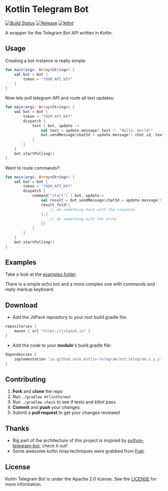# Kotlin Telegram Bot
[![Build Status](https://travis-ci.org/seik/kotlin-telegram-bot.svg?branch=master)](https://travis-ci.org/seik/kotlin-telegram-bot)
[![Release](https://jitpack.io/v/Seik/kotlin-telegram-bot.svg)](https://jitpack.io/#Seik/kotlin-telegram-bot)
[![ktlint](https://img.shields.io/badge/code%20style-%E2%9D%A4-FF4081.svg)](https://ktlint.github.io/)

A wrapper for the Telegram Bot API written in Kotlin.

## Usage

Creating a bot instance is really simple:

```kotlin
fun main(args: Array<String>) {
    val bot = bot {
        token = "YOUR_API_KEY"
    }
}
```

Now lets poll telegram API and route all text updates:

```kotlin
fun main(args: Array<String>) {
    val bot = bot {
        token = "YOUR_API_KEY"
        dispatch {
            text { bot, update ->
                val text = update.message?.text ?: "Hello, World!"
                bot.sendMessage(chatId = update.message!!.chat.id, text = text)
            }
        }
    }
    bot.startPolling()
}
```

Want to route commands?:

```kotlin
fun main(args: Array<String>) {
    val bot = bot {
        token = "YOUR_API_KEY"
        dispatch {
            command("start") { bot, update->
                val result = bot.sendMessage(chatId = update.message!!.chat.id, text = "Hi there!")
                result.fold({
                    // do something here with the response
                },{
                    // do something with the error 
                })
            }
        }
    }
    bot.startPolling()
}
```

## Examples
Take a look at the [examples folder](https://github.com/seik/kotlin-telegram-bot/tree/master/samples).

There is a simple echo bot and a more complex one with commands and reply markup keyboard.

## Download
+ Add the JitPack repository to your root build.gradle file:

```gradle
repositories {
    maven { url "https://jitpack.io" }
}
```

+ Add the code to your **module**'s build.gradle file:

```gradle
dependencies {
    implementation 'io.github.seik.kotlin-telegram-bot:telegram:x.y.z'
}
```

## Contributing

 1. **Fork** and **clone** the repo
 2. Run `./gradlew ktlintFormat`
 3. Run `./gradlew check` to see if tests and ktlint pass.  
 4. **Commit** and **push** your changes
 5. Submit a **pull request** to get your changes reviewed

## Thanks
- Big part of the architecture of this project is inspired by [python-telegram-bot](https://github.com/python-telegram-bot/python-telegram-bot), check it out!
- Some awesome kotlin ninja techniques were grabbed from [Fuel](https://github.com/kittinunf/Fuel).

## License
Kotlin Telegram Bot is under the Apache 2.0 license. See the [LICENSE](LICENSE) for more information.

